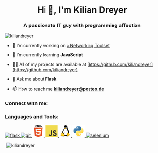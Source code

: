 <h1 align="center">Hi 👋, I'm Kilian Dreyer</h1>
<h3 align="center">A passionate IT guy with programming affection</h3>

<p align="left"> <img src="https://komarev.com/ghpvc/?username=kiliandreyer&label=Profile%20views&color=0e75b6&style=flat" alt="kiliandreyer" /> </p>

- 🔭 I’m currently working on [a Networking Toolset](https://github.com/kiliandreyer/networking-tools)

- 🌱 I’m currently learning **JavaScript**

- 👨‍💻 All of my projects are available at [https://github.com/kiliandreyer](https://github.com/kiliandreyer)

- 💬 Ask me about **Flask**

- 📫 How to reach me **kiliandreyer@posteo.de**

<h3 align="left">Connect with me:</h3>
<p align="left">
</p>

<h3 align="left">Languages and Tools:</h3>
<p align="left"> <a href="https://flask.palletsprojects.com/" target="_blank" rel="noreferrer"> <img src="https://www.vectorlogo.zone/logos/pocoo_flask/pocoo_flask-icon.svg" alt="flask" width="40" height="40"/> </a> <a href="https://git-scm.com/" target="_blank" rel="noreferrer"> <img src="https://www.vectorlogo.zone/logos/git-scm/git-scm-icon.svg" alt="git" width="40" height="40"/> </a> <a href="https://www.w3.org/html/" target="_blank" rel="noreferrer"> <img src="https://raw.githubusercontent.com/devicons/devicon/master/icons/html5/html5-original-wordmark.svg" alt="html5" width="40" height="40"/> </a> <a href="https://developer.mozilla.org/en-US/docs/Web/JavaScript" target="_blank" rel="noreferrer"> <img src="https://raw.githubusercontent.com/devicons/devicon/master/icons/javascript/javascript-original.svg" alt="javascript" width="40" height="40"/> </a> <a href="https://www.linux.org/" target="_blank" rel="noreferrer"> <img src="https://raw.githubusercontent.com/devicons/devicon/master/icons/linux/linux-original.svg" alt="linux" width="40" height="40"/> </a> <a href="https://www.python.org" target="_blank" rel="noreferrer"> <img src="https://raw.githubusercontent.com/devicons/devicon/master/icons/python/python-original.svg" alt="python" width="40" height="40"/> </a> <a href="https://www.selenium.dev" target="_blank" rel="noreferrer"> <img src="https://raw.githubusercontent.com/detain/svg-logos/780f25886640cef088af994181646db2f6b1a3f8/svg/selenium-logo.svg" alt="selenium" width="40" height="40"/> </a> </p>

<p>&nbsp;<img align="center" src="https://github-readme-stats.vercel.app/api?username=kiliandreyer&show_icons=true&locale=en" alt="kiliandreyer" /></p>
